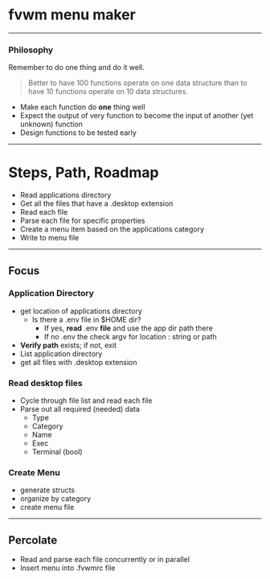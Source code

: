 # fvwm menu maker

---

### Philosophy

Remember to do one thing and do it well.
> Better to have 100 functions operate on one data structure than to have 10 functions operate on 10 data structures.
  
- Make each function do **one** thing well
- Expect the output of very function to become the input of another (yet unknown) function
- Design functions to be tested early

---

# Steps, Path, Roadmap

- Read applications directory
- Get all the files that have a .desktop extension
- Read each file
- Parse each file for specific properties
- Create a menu item based on the applications category
- Write to menu file

---

## Focus

### Application Directory
- get location of applications directory
  - Is there a .env file in $HOME dir? 
    - If yes, **read** .env **file** and use the app dir path there
    - If no .env the check argv for location : string or path
- **Verify path** exists; if not, exit
- List application directory
- get all files with .desktop extension

### Read desktop files
- Cycle through file list and read each file
- Parse out all required (needed) data
  - Type
  - Category
  - Name
  - Exec
  - Terminal (bool)

### Create Menu
- generate structs
- organize by category
- create menu file

---

## Percolate 

- Read and parse each file concurrently or in parallel
- Insert menu into .fvwmrc file